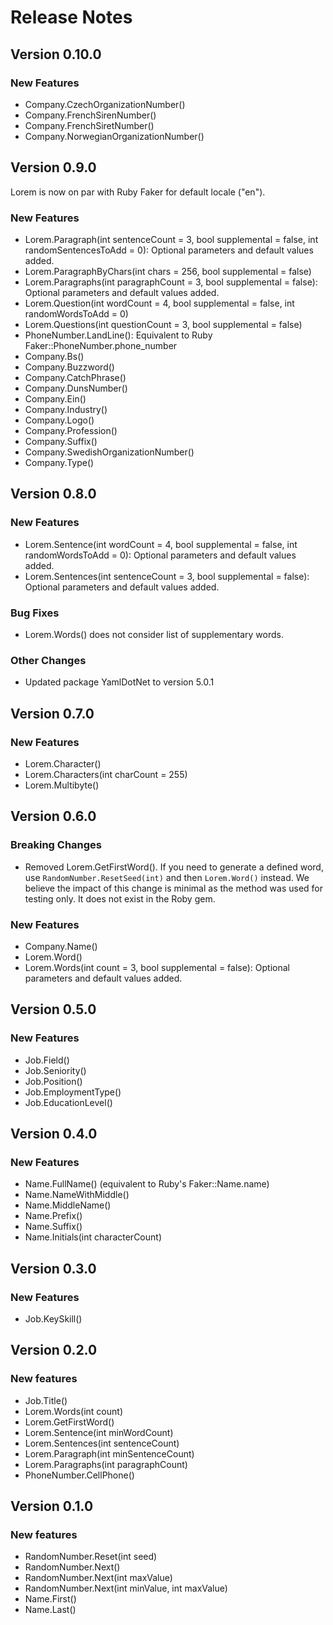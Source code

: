 # Release Notes

## Version 0.10.0
### New Features
- Company.CzechOrganizationNumber()
- Company.FrenchSirenNumber()
- Company.FrenchSiretNumber()
- Company.NorwegianOrganizationNumber()

## Version 0.9.0
Lorem is now on par with Ruby Faker for default locale ("en").
### New Features
- Lorem.Paragraph(int sentenceCount = 3, bool supplemental = false, int randomSentencesToAdd = 0): Optional parameters and default values added.
- Lorem.ParagraphByChars(int chars = 256, bool supplemental = false)
- Lorem.Paragraphs(int paragraphCount = 3, bool supplemental = false): Optional parameters and default values added.
- Lorem.Question(int wordCount = 4, bool supplemental = false, int randomWordsToAdd = 0)
- Lorem.Questions(int questionCount = 3, bool supplemental = false)
- PhoneNumber.LandLine(): Equivalent to Ruby Faker::PhoneNumber.phone_number
- Company.Bs()
- Company.Buzzword()
- Company.CatchPhrase()
- Company.DunsNumber()
- Company.Ein()
- Company.Industry()
- Company.Logo()
- Company.Profession()
- Company.Suffix()
- Company.SwedishOrganizationNumber()
- Company.Type()

## Version 0.8.0
### New Features
- Lorem.Sentence(int wordCount = 4, bool supplemental = false, int randomWordsToAdd = 0): Optional parameters and default values added.
- Lorem.Sentences(int sentenceCount = 3, bool supplemental = false): Optional parameters and default values added.

### Bug Fixes
- Lorem.Words() does not consider list of supplementary words.

### Other Changes
- Updated package YamlDotNet to version 5.0.1

## Version 0.7.0
### New Features
- Lorem.Character()
- Lorem.Characters(int charCount = 255)
- Lorem.Multibyte()

## Version 0.6.0
### Breaking Changes
- Removed Lorem.GetFirstWord(). If you need to generate a defined word, use `RandomNumber.ResetSeed(int)` and then `Lorem.Word()` instead. We believe the impact of this change is minimal as the method was used for testing only. It does not exist in the Roby gem.

### New Features
- Company.Name()
- Lorem.Word()
- Lorem.Words(int count = 3, bool supplemental = false): Optional parameters and default values added.

## Version 0.5.0
### New Features
- Job.Field()
- Job.Seniority()
- Job.Position()
- Job.EmploymentType()
- Job.EducationLevel()

## Version 0.4.0
### New Features
- Name.FullName() (equivalent to Ruby's Faker::Name.name)
- Name.NameWithMiddle()
- Name.MiddleName()
- Name.Prefix()
- Name.Suffix()
- Name.Initials(int characterCount)

## Version 0.3.0
### New Features
- Job.KeySkill()

## Version 0.2.0
### New features
- Job.Title()
- Lorem.Words(int count)
- Lorem.GetFirstWord()
- Lorem.Sentence(int minWordCount)
- Lorem.Sentences(int sentenceCount)
- Lorem.Paragraph(int minSentenceCount)
- Lorem.Paragraphs(int paragraphCount)
- PhoneNumber.CellPhone()

## Version 0.1.0
### New features
- RandomNumber.Reset(int seed)
- RandomNumber.Next()
- RandomNumber.Next(int maxValue)
- RandomNumber.Next(int minValue, int maxValue)
- Name.First()
- Name.Last()
